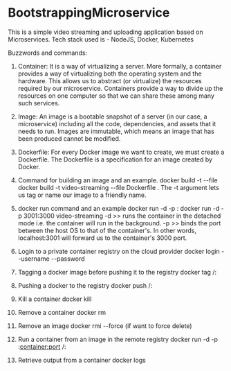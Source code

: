 # BootstrappingMicroservice
This is a simple video streaming and uploading application based on Microservices. Tech stack used is - NodeJS, Docker, Kubernetes

Buzzwords and commands:
1. Container: It is a way of virtualizing a server. More formally, a container provides a way of virtualizing both the operating system and the hardware. This allows us to abstract (or virtualize) the resources required by our microservice. Containers provide a way to divide up the resources on one computer so that we can share these among many such services.

2. Image: An image is a bootable snapshot of a server (in our case, a microservice) including all the code, dependencies, and assets that it needs to run. Images are immutable, which means an image that has been produced cannot be modified.

3. Dockerfile: For every Docker image we want to create, we must create a Dockerfile. The Dockerfile is a specification for an image created by Docker.

4. Command for building an image and an example. 
docker build -t <your-name-for-the-image> --file <path-to-your-Dockerfile> <path-to-project>
docker build -t video-streaming --file Dockerfile .
The -t argument lets us tag or name our image to a friendly name.

5. docker run command and an example 
docker run -d -p <host-port>:<container-port> <image-name>
docker run -d -p 3001:3000 video-streaming
-d >> runs the container in the detached mode i.e. the container will run in the background.
-p >> binds the port between the host OS to that of the container's. In other words, localhost:3001 will forward us to the container's 3000 port.

6. Login to a private container registry on the cloud provider
docker login <my-registry-url> --username <my-username> --password <my-password>

7. Tagging a docker image before pushing it to the registry
docker tag <existing-image> <registry-url>/<image-name>:<version>

8. Pushing a docker to the registry
docker push <registry-url>/<image-name>:<version>

9. Kill a container 
docker kill <container-id>

10. Remove a container 
docker rm <container-id>

11. Remove an image
docker rmi <image-id or image-name> --force (if want to force delete)

12. Run a container from an image in the remote registry
docker run -d -p <host-port>:<container:port> <registry-url>/<image-name>:<version>

13. Retrieve output from a container
docker logs <container-id>
